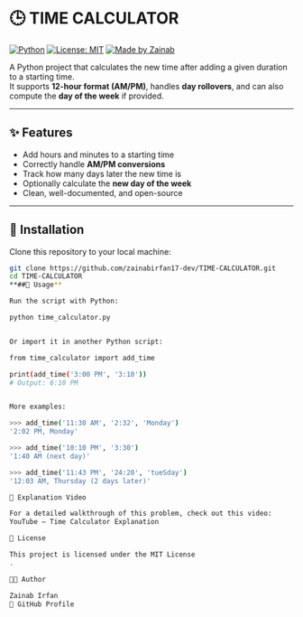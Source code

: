 # 🕒 TIME CALCULATOR

[![Python](https://img.shields.io/badge/python-3.x-blue.svg)](https://www.python.org/)
[![License: MIT](https://img.shields.io/badge/License-MIT-green.svg)](LICENSE)
[![Made by Zainab](https://img.shields.io/badge/made%20by-Zainab%20Irfan-pink.svg)](https://github.com/zainabirfan17-dev)

A Python project that calculates the new time after adding a given duration to a starting time.  
It supports **12-hour format (AM/PM)**, handles **day rollovers**, and can also compute the **day of the week** if provided.

---

## ✨ Features
- Add hours and minutes to a starting time  
- Correctly handle **AM/PM conversions**  
- Track how many days later the new time is  
- Optionally calculate the **new day of the week**  
- Clean, well-documented, and open-source  

---

## 📂 Installation
Clone this repository to your local machine:

```bash
git clone https://github.com/zainabirfan17-dev/TIME-CALCULATOR.git
cd TIME-CALCULATOR
**##🚀 Usage**

Run the script with Python:

python time_calculator.py


Or import it in another Python script:

from time_calculator import add_time

print(add_time('3:00 PM', '3:10'))
# Output: 6:10 PM


More examples:

>>> add_time('11:30 AM', '2:32', 'Monday')
'2:02 PM, Monday'

>>> add_time('10:10 PM', '3:30')
'1:40 AM (next day)'

>>> add_time('11:43 PM', '24:20', 'tueSday')
'12:03 AM, Thursday (2 days later)'

🎥 Explanation Video

For a detailed walkthrough of this problem, check out this video:
YouTube – Time Calculator Explanation

📜 License

This project is licensed under the MIT License
.

👩‍💻 Author

Zainab Irfan
🔗 GitHub Profile
